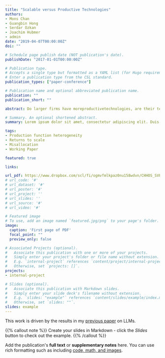 ```yaml
---
title: "Scalable versus Productive Technologies"
authors:
- Mons Chan
- Guangbin Hong
- Serdar Ozkan
- Joachim Hubmer
- admin
date: "2019-04-07T00:00:00Z"
doi: ""

# Schedule page publish date (NOT publication's date).
publishDate: "2017-01-01T00:00:00Z"

# Publication type.
# Accepts a single type but formatted as a YAML list (for Hugo requirements).
# Enter a publication type from the CSL standard.
publication_types: ["paper-conference"]

# Publication name and optional abbreviated publication name.
publication: ""
publication_short: ""

abstract: Do larger firms have moreproductivetechnologies, are their technologiesmorescalable, or both? We use administrative data on Canadian and USfirms to estimate a joint distribution of output elasticities of capital, labor,and intermediate inputs—thus, returns to scale (RTS)—along with total fac-tor productivity (TFP). We find significant heterogeneity in RTS across firmswithin industries. Furthermore, larger firms operate technologies with higherRTS, whereas the largest firms do not exhibit the highest TFP. Higher RTS forlarge firms are entirely driven by higher intermediate input elasticities. Descrip-tively, these align with higher intermediate input revenue shares. We also showthat high-RTS firms grow faster, pay higher wages, and are owned by wealth-ier households. We then incorporate RTS heterogeneity into the workhorsemodel of endogenous entrepreneurship that matches the observed heterogene-ity in TFP and RTS. We find that the efficiency losses from financial frictionsare more than twice as large compared to a conventional calibration that at-tributes all heterogeneity to TFP and assumes a common RTS parameter.

# Summary. An optional shortened abstract.
summary: Lorem ipsum dolor sit amet, consectetur adipiscing elit. Duis posuere tellus ac convallis placerat. Proin tincidunt magna sed ex sollicitudin condimentum.

tags:
- Production function heterogeneity
- Returns to scale
- Misallocation
- Working Paper

featured: true

links:

url_pdf: https://www.dropbox.com/scl/fi/ogmvfmlkpaz0nu158wdvn/CHHOS_SVPT.pdf?rlkey=m3jazd4n8yprb5ngm36j5i7me&e=1&dl=0
# url_code: '#'
# url_dataset: '#'
# url_poster: '#'
# url_project: ''
# url_slides: ''
# url_source: '#'
# url_video: '#'

# Featured image
# To use, add an image named `featured.jpg/png` to your page's folder. 
image:
  caption: 'First page of PDF'
  focal_point: ""
  preview_only: false

# Associated Projects (optional).
#   Associate this publication with one or more of your projects.
#   Simply enter your project's folder or file name without extension.
#   E.g. `internal-project` references `content/project/internal-project/index.md`.
#   Otherwise, set `projects: []`.
projects:
- internal-project

# Slides (optional).
#   Associate this publication with Markdown slides.
#   Simply enter your slide deck's filename without extension.
#   E.g. `slides: "example"` references `content/slides/example/index.md`.
#   Otherwise, set `slides: ""`.
slides: example
---
```


This work is driven by the results in my [previous paper](/publication/conference-paper/) on LLMs.

{{% callout note %}}
Create your slides in Markdown - click the *Slides* button to check out the example.
{{% /callout %}}

Add the publication's **full text** or **supplementary notes** here. You can use rich formatting such as including [code, math, and images](https://docs.hugoblox.com/content/writing-markdown-latex/).
